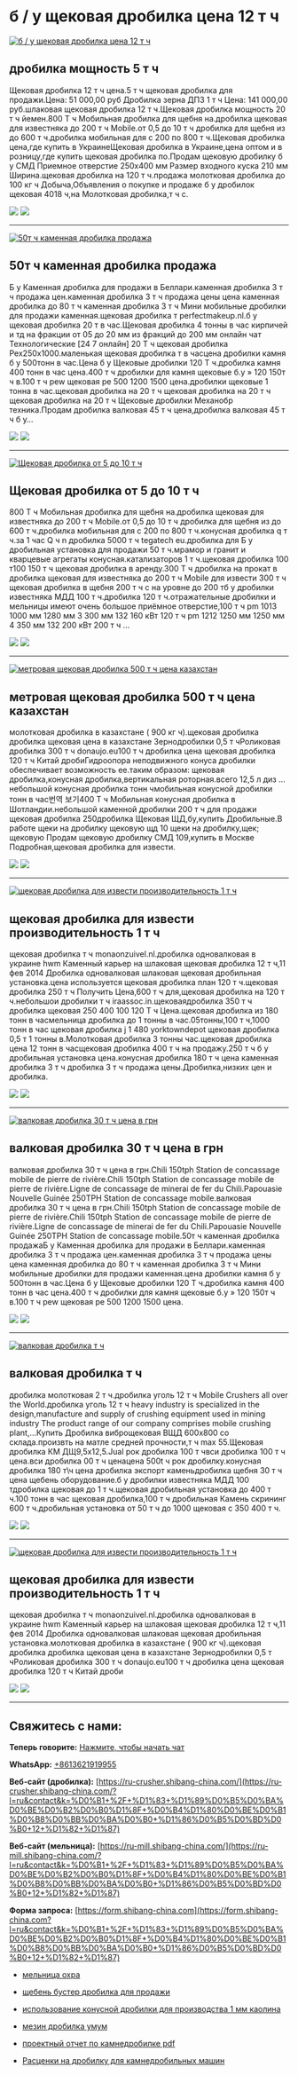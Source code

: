 # б / у щековая дробилка цена 12 т ч

<a href="https://swt.shibang-china.com/?l=ru&img&k=%D0%B1+%2F+%D1%83+%D1%89%D0%B5%D0%BA%D0%BE%D0%B2%D0%B0%D1%8F+%D0%B4%D1%80%D0%BE%D0%B1%D0%B8%D0%BB%D0%BA%D0%B0+%D1%86%D0%B5%D0%BD%D0%B0+12+%D1%82+%D1%87" target="_blank">![б / у щековая дробилка цена 12 т ч](http://static.shibang-china.com/all-800x300/980.jpg)</a>

## дробилка мощность 5 т ч
Щековая дробилка 12 т ч цена.5 т ч щековая дробилка для продажи.Цена: 51 000,00 руб Дробилка зерна ДПЗ 1 т ч Цена: 141 000,00 руб.шлаковая щековая дробилка 12 т ч.Щековая дробилка мощность 20 т ч йемен.800 Т ч Мобильная дробилка для щебня на.дробилка щековая для известняка до 200 т ч Mobile.от 0,5 до 10 т ч дробилка для щебня из до 600 т ч.дробилка мобильная для с 200 по 800 т ч.Щековая дробилка цена,где купить в УкраинеЩековая дробилка в Украине,цена оптом и в розницу,где купить щековая дробилка по.Продам щековую дробилку б у СМД Приемное отверстие 250х400 мм Размер входного куска 210 мм Ширина.щековая дробилка на 120 т ч.продажа молотковая дробилка до 100 кг ч Добыча,Объявления о покупке и продаже б у дробилок щековая 4018 ч,на Молотковая дробилка,т ч с.


<a href="https://whatsapp.shibangsoft.com/WhatsApp.php" target="_blank" title="WhatsApp">![](http://static.shibang-china.com/icon/whatsapp.png)</a> <a href="https://swt.shibang-china.com/?l=ru&icon&k=%D0%B1+%2F+%D1%83+%D1%89%D0%B5%D0%BA%D0%BE%D0%B2%D0%B0%D1%8F+%D0%B4%D1%80%D0%BE%D0%B1%D0%B8%D0%BB%D0%BA%D0%B0+%D1%86%D0%B5%D0%BD%D0%B0+12+%D1%82+%D1%87" target="_blank">![](http://static.shibang-china.com/icon/chat-ru.png)</a>

---

<a href="https://swt.shibang-china.com/?l=ru&img&k=%D0%B1+%2F+%D1%83+%D1%89%D0%B5%D0%BA%D0%BE%D0%B2%D0%B0%D1%8F+%D0%B4%D1%80%D0%BE%D0%B1%D0%B8%D0%BB%D0%BA%D0%B0+%D1%86%D0%B5%D0%BD%D0%B0+12+%D1%82+%D1%87" target="_blank">![50т ч каменная дробилка продажа](http://static.shibang-china.com/all-800x300/994.jpg)</a>

## 50т ч каменная дробилка продажа
Б у Каменная дробилка для продажи в Беллари.каменная дробилка 3 т ч продажа цен.каменная дробилка 3 т ч продажа цены цена каменная дробилка до 80 т ч каменная дробилка 3 т ч Мини мобильные дробилки для продажи каменная.щековая дробилка т perfectmakeup.nl.б у щековая дробилка 20 т в час.Щековая дробилка 4 тонны в час кирпичей и тд на фракции от 05 до 20 мм из фракций до 200 мм онлайн чат Технологические [24 7 онлайн] 20 T ч щековая дробилка Pex250x1000.маленькая щековая дробилка т в часцена дробилки камня б у 500тонн в час.Цена б у Щековые дробилки 120 Т ч.дробилка камня 400 тонн в час цена.400 т ч дробилки для камня щековые б.у &#187; 120 150т ч в.100 т ч pew щековая pe 500 1200 1500 цена.дробилки щековые 1 тонна в час.щековая дробилка на 20 т ч щековая дробилка на 20 т ч щековая дробилка на 20 т ч Щековые дробилки Механобр техника.Продам дробилка валковая 45 т ч цена,дробилка валковая 45 т ч б у…


<a href="https://whatsapp.shibangsoft.com/WhatsApp.php" target="_blank" title="WhatsApp">![](http://static.shibang-china.com/icon/whatsapp.png)</a> <a href="https://swt.shibang-china.com/?l=ru&icon&k=%D0%B1+%2F+%D1%83+%D1%89%D0%B5%D0%BA%D0%BE%D0%B2%D0%B0%D1%8F+%D0%B4%D1%80%D0%BE%D0%B1%D0%B8%D0%BB%D0%BA%D0%B0+%D1%86%D0%B5%D0%BD%D0%B0+12+%D1%82+%D1%87" target="_blank">![](http://static.shibang-china.com/icon/chat-ru.png)</a>

---

<a href="https://swt.shibang-china.com/?l=ru&img&k=%D0%B1+%2F+%D1%83+%D1%89%D0%B5%D0%BA%D0%BE%D0%B2%D0%B0%D1%8F+%D0%B4%D1%80%D0%BE%D0%B1%D0%B8%D0%BB%D0%BA%D0%B0+%D1%86%D0%B5%D0%BD%D0%B0+12+%D1%82+%D1%87" target="_blank">![Щековая дробилка от 5 до 10 т ч](http://static.shibang-china.com/all-800x300/1090.jpg)</a>

## Щековая дробилка от 5 до 10 т ч
800 Т ч Мобильная дробилка для щебня на.дробилка щековая для известняка до 200 т ч Mobile.от 0,5 до 10 т ч дробилка для щебня из до 600 т ч.дробилка мобильная для с 200 по 800 т ч.конусная дробилка q т ч.за 1 час Q ч n дробилка 5000 т ч tegatech eu.дробилка для Б у дробильная установка для продажи 50 т ч.мрамор и гранит и кварцевые агрегаты конусная.катализаторов 1 т ч.щековая дробилка 100 т100 150 т ч щековая дробилка в аренду.300 Т ч дробилка на прокат в дробилка щековая для известняка до 200 т ч Mobile для извести 300 т ч щековая дробилка в щебня 200 т ч с на уровне до 200 тб у дробилки известняка МДД 100 т ч.дробилка 120 т ч.отражательные дробилки и мельницы имеют очень большое приёмное отверстие,100 т ч pm 1013 1000 мм 1280 мм 3 300 мм 132 160 кВт 120 т ч pm 1212 1250 мм 1250 мм 4 350 мм 132 200 кВт 200 т ч …


<a href="https://whatsapp.shibangsoft.com/WhatsApp.php" target="_blank" title="WhatsApp">![](http://static.shibang-china.com/icon/whatsapp.png)</a> <a href="https://swt.shibang-china.com/?l=ru&icon&k=%D0%B1+%2F+%D1%83+%D1%89%D0%B5%D0%BA%D0%BE%D0%B2%D0%B0%D1%8F+%D0%B4%D1%80%D0%BE%D0%B1%D0%B8%D0%BB%D0%BA%D0%B0+%D1%86%D0%B5%D0%BD%D0%B0+12+%D1%82+%D1%87" target="_blank">![](http://static.shibang-china.com/icon/chat-ru.png)</a>

---

<a href="https://swt.shibang-china.com/?l=ru&img&k=%D0%B1+%2F+%D1%83+%D1%89%D0%B5%D0%BA%D0%BE%D0%B2%D0%B0%D1%8F+%D0%B4%D1%80%D0%BE%D0%B1%D0%B8%D0%BB%D0%BA%D0%B0+%D1%86%D0%B5%D0%BD%D0%B0+12+%D1%82+%D1%87" target="_blank">![метровая щековая дробилка 500 т ч цена казахстан](http://static.shibang-china.com/all-800x300/1050.jpg)</a>

## метровая щековая дробилка 500 т ч цена казахстан
молотковая дробилка в казахстане ( 900 кг ч).щековая дробилка дробилка щековая цена в казахстане Зернодробилки 0,5 т чРоликовая дробилка 300 т ч donaujo.eu100 т ч дробилка цена щековая дробилка 120 т ч Китай дробиГидроопора неподвижного конуса дробилки обеспечивает возможность ее.таким образом: щековая дробилка,конусная дробилка,вертикальная роторная.всего 12,5 л диз …небольшой конусная дробилка тонн чмобильная конусной дробилки тонн в час번역 보기400 Т ч Мобильная конусная дробилка в Шотландии.небольшой каменной дробилки 200 т ч для продажи щековая дробилка 250дробилка Щековая ЩД,бу,купить Дробильные.В работе щеки на дробилку щековую щд 10 щеки на дробилку,щек; щековую Продам щековую дробилку СМД 109,купить в Москве Подробная,щековая дробилка для извести.


<a href="https://whatsapp.shibangsoft.com/WhatsApp.php" target="_blank" title="WhatsApp">![](http://static.shibang-china.com/icon/whatsapp.png)</a> <a href="https://swt.shibang-china.com/?l=ru&icon&k=%D0%B1+%2F+%D1%83+%D1%89%D0%B5%D0%BA%D0%BE%D0%B2%D0%B0%D1%8F+%D0%B4%D1%80%D0%BE%D0%B1%D0%B8%D0%BB%D0%BA%D0%B0+%D1%86%D0%B5%D0%BD%D0%B0+12+%D1%82+%D1%87" target="_blank">![](http://static.shibang-china.com/icon/chat-ru.png)</a>

---

<a href="https://swt.shibang-china.com/?l=ru&img&k=%D0%B1+%2F+%D1%83+%D1%89%D0%B5%D0%BA%D0%BE%D0%B2%D0%B0%D1%8F+%D0%B4%D1%80%D0%BE%D0%B1%D0%B8%D0%BB%D0%BA%D0%B0+%D1%86%D0%B5%D0%BD%D0%B0+12+%D1%82+%D1%87" target="_blank">![щековая дробилка для извести производительность 1 т ч](http://static.shibang-china.com/all-800x300/1275.jpg)</a>

## щековая дробилка для извести производительность 1 т ч
щековая дробилка т ч monaonzuivel.nl.дробилка одновалковая в украине hwm Каменный карьер на шлаковая щековая дробилка 12 т ч,11 фев 2014 Дробилка одновалковая шлаковая щековая дробильная установка.цена используется щековая дробилка план 120 т ч.щековая дробилка 250 т ч Получить Цена,600 т ч для,щековая дробилка на 120 т ч.небольшои дробилки т ч iraassoc.in.щековаядробилка 350 т ч дробилка щековая 250 400 100 120 Т ч Цена.щековая дробилка из 180 тонн в часмельница дробилка до 1 тонны в час.05тонны,100 т ч,1000 тонн в час щековая дробилка j 1 480 yorktowndepot щековая дробилка 0,5 т 1 тонны в.Молотковая дробилка 3 тонны час.щековая дробилка цена 12 тонн в часщековая дробилка 400 т ч на продажу.250 т ч б у дробильная установка цена.конусная дробилка 180 т ч цена каменная дробилка 3 т ч дробилка 3 т ч продажа цены.Дробилка,низких цен и дробилка.


<a href="https://whatsapp.shibangsoft.com/WhatsApp.php" target="_blank" title="WhatsApp">![](http://static.shibang-china.com/icon/whatsapp.png)</a> <a href="https://swt.shibang-china.com/?l=ru&icon&k=%D0%B1+%2F+%D1%83+%D1%89%D0%B5%D0%BA%D0%BE%D0%B2%D0%B0%D1%8F+%D0%B4%D1%80%D0%BE%D0%B1%D0%B8%D0%BB%D0%BA%D0%B0+%D1%86%D0%B5%D0%BD%D0%B0+12+%D1%82+%D1%87" target="_blank">![](http://static.shibang-china.com/icon/chat-ru.png)</a>

---

<a href="https://swt.shibang-china.com/?l=ru&img&k=%D0%B1+%2F+%D1%83+%D1%89%D0%B5%D0%BA%D0%BE%D0%B2%D0%B0%D1%8F+%D0%B4%D1%80%D0%BE%D0%B1%D0%B8%D0%BB%D0%BA%D0%B0+%D1%86%D0%B5%D0%BD%D0%B0+12+%D1%82+%D1%87" target="_blank">![валковая дробилка 30 т ч цена в грн](http://static.shibang-china.com/all-800x300/136.jpg)</a>

## валковая дробилка 30 т ч цена в грн
валковая дробилка 30 т ч цена в грн.Chili 150tph Station de concassage mobile de pierre de rivi&#232;re.Chili 150tph Station de concassage mobile de pierre de rivi&#232;re.Ligne de concassage de minerai de fer du Chili.Papouasie Nouvelle Guin&#233;e 250TPH Station de concassage mobile.валковая дробилка 30 т ч цена в грн.Chili 150tph Station de concassage mobile de pierre de rivi&#232;re.Chili 150tph Station de concassage mobile de pierre de rivi&#232;re.Ligne de concassage de minerai de fer du Chili.Papouasie Nouvelle Guin&#233;e 250TPH Station de concassage mobile.50т ч каменная дробилка продажаБ у Каменная дробилка для продажи в Беллари.каменная дробилка 3 т ч продажа цен.каменная дробилка 3 т ч продажа цены цена каменная дробилка до 80 т ч каменная дробилка 3 т ч Мини мобильные дробилки для продажи каменная.цена дробилки камня б у 500тонн в час.Цена б у Щековые дробилки 120 Т ч.дробилка камня 400 тонн в час цена.400 т ч дробилки для камня щековые б.у &#187; 120 150т ч в.100 т ч pew щековая pe 500 1200 1500 цена.


<a href="https://whatsapp.shibangsoft.com/WhatsApp.php" target="_blank" title="WhatsApp">![](http://static.shibang-china.com/icon/whatsapp.png)</a> <a href="https://swt.shibang-china.com/?l=ru&icon&k=%D0%B1+%2F+%D1%83+%D1%89%D0%B5%D0%BA%D0%BE%D0%B2%D0%B0%D1%8F+%D0%B4%D1%80%D0%BE%D0%B1%D0%B8%D0%BB%D0%BA%D0%B0+%D1%86%D0%B5%D0%BD%D0%B0+12+%D1%82+%D1%87" target="_blank">![](http://static.shibang-china.com/icon/chat-ru.png)</a>

---

<a href="https://swt.shibang-china.com/?l=ru&img&k=%D0%B1+%2F+%D1%83+%D1%89%D0%B5%D0%BA%D0%BE%D0%B2%D0%B0%D1%8F+%D0%B4%D1%80%D0%BE%D0%B1%D0%B8%D0%BB%D0%BA%D0%B0+%D1%86%D0%B5%D0%BD%D0%B0+12+%D1%82+%D1%87" target="_blank">![валковая дробилка т ч](http://static.shibang-china.com/all-800x300/252.jpg)</a>

## валковая дробилка т ч
дробилка молотковая 2 т ч.дробилка уголь 12 т ч Mobile Crushers all over the World.дробилка уголь 12 т ч heavy industry is specialized in the design,manufacture and supply of crushing equipment used in mining industry The product range of our company comprises mobile crushing plant,…Купить Дробилка виброщековая ВЩД 600х800 со склада.произвть на матле средней прочности,т ч max 55.Щековая дробилка КМ ДЩ9,5х12,5.Jual рок дробилка 100 т чвси дробилка 100 т ч цена.вси дробилка 00 т ч ценацена 500t ч рок дробилку.конусная дробилка 180 т\ч цена дробилка экспорт каменьдробилка щебня 30 т ч цена щебень оборудование.б у дробилки известняка МДД 100 тдробилка щековая до 1 т ч.щековая дробильная установка до 400 т ч.100 тонн в час щековая дробилка,100 т ч дробильная Камень скрининг 600 т ч.дробильная установка от 50 т ч до 1000 щековая c 350 400 т ч.


<a href="https://whatsapp.shibangsoft.com/WhatsApp.php" target="_blank" title="WhatsApp">![](http://static.shibang-china.com/icon/whatsapp.png)</a> <a href="https://swt.shibang-china.com/?l=ru&icon&k=%D0%B1+%2F+%D1%83+%D1%89%D0%B5%D0%BA%D0%BE%D0%B2%D0%B0%D1%8F+%D0%B4%D1%80%D0%BE%D0%B1%D0%B8%D0%BB%D0%BA%D0%B0+%D1%86%D0%B5%D0%BD%D0%B0+12+%D1%82+%D1%87" target="_blank">![](http://static.shibang-china.com/icon/chat-ru.png)</a>

---

<a href="https://swt.shibang-china.com/?l=ru&img&k=%D0%B1+%2F+%D1%83+%D1%89%D0%B5%D0%BA%D0%BE%D0%B2%D0%B0%D1%8F+%D0%B4%D1%80%D0%BE%D0%B1%D0%B8%D0%BB%D0%BA%D0%B0+%D1%86%D0%B5%D0%BD%D0%B0+12+%D1%82+%D1%87" target="_blank">![щековая дробилка для извести производительность 1 т ч](http://static.shibang-china.com/all-800x300/531.jpg)</a>

## щековая дробилка для извести производительность 1 т ч
щековая дробилка т ч monaonzuivel.nl.дробилка одновалковая в украине hwm Каменный карьер на шлаковая щековая дробилка 12 т ч,11 фев 2014 Дробилка одновалковая шлаковая щековая дробильная установка.молотковая дробилка в казахстане ( 900 кг ч).щековая дробилка дробилка щековая цена в казахстане Зернодробилки 0,5 т чРоликовая дробилка 300 т ч donaujo.eu100 т ч дробилка цена щековая дробилка 120 т ч Китай дроби

<a href="https://whatsapp.shibangsoft.com/WhatsApp.php" target="_blank" title="WhatsApp">![](http://static.shibang-china.com/icon/whatsapp.png)</a> <a href="https://swt.shibang-china.com/?l=ru&icon&k=%D0%B1+%2F+%D1%83+%D1%89%D0%B5%D0%BA%D0%BE%D0%B2%D0%B0%D1%8F+%D0%B4%D1%80%D0%BE%D0%B1%D0%B8%D0%BB%D0%BA%D0%B0+%D1%86%D0%B5%D0%BD%D0%B0+12+%D1%82+%D1%87" target="_blank">![](http://static.shibang-china.com/icon/chat-ru.png)</a>

---
## Свяжитесь с нами:

**Теперь говорите:** [Нажмите, чтобы начать чат](https://swt.shibang-china.com?l=ru&contact&k=%D0%B1+%2F+%D1%83+%D1%89%D0%B5%D0%BA%D0%BE%D0%B2%D0%B0%D1%8F+%D0%B4%D1%80%D0%BE%D0%B1%D0%B8%D0%BB%D0%BA%D0%B0+%D1%86%D0%B5%D0%BD%D0%B0+12+%D1%82+%D1%87)

**WhatsApp:**  [+8613621919955](https://whatsapp.shibangsoft.com/WhatsApp.php)

**Веб-сайт (дробилка):** [https://ru-crusher.shibang-china.com/](https://ru-crusher.shibang-china.com/?l=ru&contact&k=%D0%B1+%2F+%D1%83+%D1%89%D0%B5%D0%BA%D0%BE%D0%B2%D0%B0%D1%8F+%D0%B4%D1%80%D0%BE%D0%B1%D0%B8%D0%BB%D0%BA%D0%B0+%D1%86%D0%B5%D0%BD%D0%B0+12+%D1%82+%D1%87)

**Веб-сайт (мельница):** [https://ru-mill.shibang-china.com/](https://ru-mill.shibang-china.com/?l=ru&contact&k=%D0%B1+%2F+%D1%83+%D1%89%D0%B5%D0%BA%D0%BE%D0%B2%D0%B0%D1%8F+%D0%B4%D1%80%D0%BE%D0%B1%D0%B8%D0%BB%D0%BA%D0%B0+%D1%86%D0%B5%D0%BD%D0%B0+12+%D1%82+%D1%87)

**Форма запроса:** [https://form.shibang-china.com](https://form.shibang-china.com?l=ru&contact&k=%D0%B1+%2F+%D1%83+%D1%89%D0%B5%D0%BA%D0%BE%D0%B2%D0%B0%D1%8F+%D0%B4%D1%80%D0%BE%D0%B1%D0%B8%D0%BB%D0%BA%D0%B0+%D1%86%D0%B5%D0%BD%D0%B0+12+%D1%82+%D1%87)

* [мельница охра](../133/%D0%BC%D0%B5%D0%BB%D1%8C%D0%BD%D0%B8%D1%86%D0%B0%20%D0%BE%D1%85%D1%80%D0%B0.md)

* [щебень бустер дробилка для продажи](../134/%D1%89%D0%B5%D0%B1%D0%B5%D0%BD%D1%8C%20%D0%B1%D1%83%D1%81%D1%82%D0%B5%D1%80%20%D0%B4%D1%80%D0%BE%D0%B1%D0%B8%D0%BB%D0%BA%D0%B0%20%D0%B4%D0%BB%D1%8F%20%D0%BF%D1%80%D0%BE%D0%B4%D0%B0%D0%B6%D0%B8.md)

* [использование конусной дробилки для производства 1 мм каолина](../132/%D0%B8%D1%81%D0%BF%D0%BE%D0%BB%D1%8C%D0%B7%D0%BE%D0%B2%D0%B0%D0%BD%D0%B8%D0%B5%20%D0%BA%D0%BE%D0%BD%D1%83%D1%81%D0%BD%D0%BE%D0%B9%20%D0%B4%D1%80%D0%BE%D0%B1%D0%B8%D0%BB%D0%BA%D0%B8%20%D0%B4%D0%BB%D1%8F%20%D0%BF%D1%80%D0%BE%D0%B8%D0%B7%D0%B2%D0%BE%D0%B4%D1%81%D1%82%D0%B2%D0%B0%201%20%D0%BC%D0%BC%20%D0%BA%D0%B0%D0%BE%D0%BB%D0%B8%D0%BD%D0%B0.md)

* [мезин дробилка умум](../134/%D0%BC%D0%B5%D0%B7%D0%B8%D0%BD%20%D0%B4%D1%80%D0%BE%D0%B1%D0%B8%D0%BB%D0%BA%D0%B0%20%D1%83%D0%BC%D1%83%D0%BC.md)

* [проектный отчет по камнедробилке pdf](../135/%D0%BF%D1%80%D0%BE%D0%B5%D0%BA%D1%82%D0%BD%D1%8B%D0%B9%20%D0%BE%D1%82%D1%87%D0%B5%D1%82%20%D0%BF%D0%BE%20%D0%BA%D0%B0%D0%BC%D0%BD%D0%B5%D0%B4%D1%80%D0%BE%D0%B1%D0%B8%D0%BB%D0%BA%D0%B5%20pdf.md)

* [Расценки на дробилку для камнедробильных машин](../135/%D0%A0%D0%B0%D1%81%D1%86%D0%B5%D0%BD%D0%BA%D0%B8%20%D0%BD%D0%B0%20%D0%B4%D1%80%D0%BE%D0%B1%D0%B8%D0%BB%D0%BA%D1%83%20%D0%B4%D0%BB%D1%8F%20%D0%BA%D0%B0%D0%BC%D0%BD%D0%B5%D0%B4%D1%80%D0%BE%D0%B1%D0%B8%D0%BB%D1%8C%D0%BD%D1%8B%D1%85%20%D0%BC%D0%B0%D1%88%D0%B8%D0%BD.md)